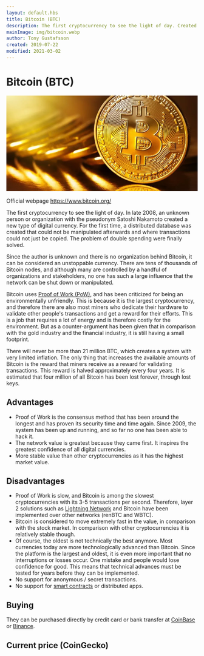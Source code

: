 ```yaml
---
layout: default.hbs
title: Bitcoin (BTC)
description: The first cryptocurrency to see the light of day. Created by the pseudonym Satoshi Nakamoto in 2008 who introduced the concept of the blockchain.
mainImage: img/bitcoin.webp
author: Tony Gustafsson
created: 2019-07-22
modified: 2021-03-02
---
```


# Bitcoin (BTC)

![Bitcoin](../img/bitcoin.webp 'Bitcoin')

Official webpage https://www.bitcoin.org/

The first cryptocurrency to see the light of day. In late 2008, an unknown person or organization with the pseudonym Satoshi Nakamoto created a new type of digital currency. For the first time, a distributed database was created that could not be manipulated afterwards and where transactions could not just be copied. The problem of double spending were finally solved.

Since the author is unknown and there is no organization behind Bitcoin, it can be considered an unstoppable currency. There are tens of thousands of Bitcoin nodes, and although many are controlled by a handful of organizations and stakeholders, no one has such a large influence that the network can be shut down or manipulated.

Bitcoin uses [Proof of Work (PoW)](/technology/proof-of-work.html), and has been criticized for being an environmentally unfriendly. This is because it is the largest cryptocurrency, and therefore there are also most miners who dedicate their hardware to validate other people's transactions and get a reward for their efforts. This is a job that requires a lot of energy and is therefore costly for the environment. But as a counter-argument has been given that in comparison with the gold industry and the financial industry, it is still having a small footprint.

There will never be more than 21 million BTC, which creates a system with very limited inflation. The only thing that increases the available amounts of Bitcoin is the reward that miners receive as a reward for validating transactions. This reward is halved approximately every four years. It is estimated that four million of all Bitcoin has been lost forever, through lost keys.

## Advantages

-   Proof of Work is the consensus method that has been around the longest and has proven its security time and time again. Since 2009, the system has been up and running, and so far no one has been able to hack it.
-   The network value is greatest because they came first. It inspires the greatest confidence of all digital currencies.
-   More stable value than other cryptocurrencies as it has the highest market value.

## Disadvantages

-   Proof of Work is slow, and Bitcoin is among the slowest cryptocurrencies with its 3-5 transactions per second. Therefore, layer 2 solutions such as [Lightning Network](/technology/lightning-network.html) and Bitcoin have been implemented over other networks (renBTC and WBTC).
-   Bitcoin is considered to move extremely fast in the value, in comparison with the stock market. In comparison with other cryptocurrencies it is relatively stable though.
-   Of course, the oldest is not technically the best anymore. Most currencies today are more technologically advanced than Bitcoin. Since the platform is the largest and oldest, it is even more important that no interruptions or losses occur. One mistake and people would lose confidence for good. This means that technical advances must be tested for years before they can be implemented.
-   No support for anonymous / secret transactions.
-   No support for [smart contracts](/technology/smart-contracts.html) or distributed apps.

## Buying

They can be purchased directly by credit card or bank transfer at [CoinBase](https://www.coinbase.com/) or [Binance](https://www.binance.com).

## Current price (CoinGecko)

<script src="https://widgets.coingecko.com/coingecko-coin-ticker-widget.js"></script>

<coingecko-coin-ticker-widget currency="usd" coin-id="bitcoin" locale="en"></coingecko-coin-ticker-widget>
